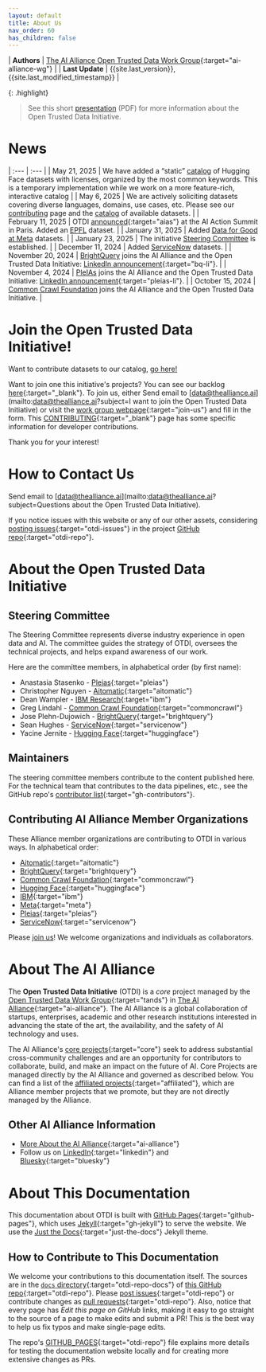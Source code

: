 ```yaml
---
layout: default
title: About Us
nav_order: 60
has_children: false
---
```


| **Authors**      | [The AI Alliance Open Trusted Data Work Group](https://thealliance.ai/focus-areas/foundation-models){:target="ai-alliance-wg"} |
| **Last Update** | {{site.last_version}}, {{site.last_modified_timestamp}} |

{: .highlight}
> See this short [presentation]({{site.baseurl}}/files/OTDI-Overview.pdf) (PDF) for more information about the Open Trusted Data Initiative.

# News

| :--- | :--- |
| May&nbsp;21,&nbsp;2025 | We have added a &ldquo;static&rdquo; [catalog]({{site.baseurl}}/catalog/catalog/) of Hugging Face datasets with licenses, organized by the most common keywords. This is a temporary implementation while we work on a more feature-rich, interactive catalog |
| May&nbsp;6,&nbsp;2025 | We are actively soliciting datasets covering diverse languages, domains, use cases, etc. Please see our [contributing]({{site.baseurl}}/contributing) page and the [catalog]({{site.baseurl}}/catalog/catalog/) of available datasets. |
| February&nbsp;11,&nbsp;2025 | OTDI [announced](https://thealliance.ai/blog/announcing-open-trusted-data-initiative-otdi){:target="aias"} at the AI Action Summit in Paris. Added an [EPFL]({{site.baseurl}}/catalog/catalog/#epfl) dataset. |
| January&nbsp;31,&nbsp;2025 | Added [Data for Good at Meta]({{site.baseurl}}/catalog/catalog/#meta) datasets. |
| January&nbsp;23,&nbsp;2025 | The initiative [Steering Committee]({{site.baseurl}}/about/#steering-committee) is established. |
| December&nbsp;11,&nbsp;2024 | Added [ServiceNow]({{site.baseurl}}/catalog/catalog/#servicenow) datasets. |
| November&nbsp;20,&nbsp;2024 | [BrightQuery]({{site.baseurl}}/catalog/catalog/#brightquery) joins the AI Alliance and the Open Trusted Data Initiative: [LinkedIn announcement](https://www.linkedin.com/posts/jose-plehn_brightquery-is-proud-to-now-be-a-member-of-activity-7265516443742478338-xjIz/?utm_source=share&utm_medium=member_desktop){:target="bq-li"}. |
| November&nbsp;4,&nbsp;2024 | [PleIAs]({{site.baseurl}}/catalog/catalog/#pleias) joins the AI Alliance and the Open Trusted Data Initiative: [LinkedIn announcement](https://www.linkedin.com/posts/pleias_pleias-joins-the-ai-alliance-to-co-lead-open-ugcPost-7259263514542796800-Uphx/){:target="pleias-li"}.  |
| October&nbsp;15,&nbsp;2024 | [Common Crawl Foundation]({{site.baseurl}}/catalog/catalog/#common-crawl-foundation) joins the AI Alliance and the Open Trusted Data Initiative. |


<a name="join-us"></a>
# Join the Open Trusted Data Initiative!

Want to contribute datasets to our catalog, [go here!]({{site.baseurl}}/contributing)

Want to join one this initiative's projects? You can see our backlog [here](https://github.com/orgs/The-AI-Alliance/projects/28){:target="_blank"}. To join us, either Send email to [data@thealliance.ai](mailto:data@thealliance.ai?subject=I want to join the Open Trusted Data Initiative) or visit the [work group webpage](https://thealliance.ai/core-projects/open-trusted-data-initiative#foundation-models-working-group-form){:target="join-us"} and fill in the form. This [CONTRIBUTING](https://github.com/The-AI-Alliance/open-trusted-data-initiative/blob/main/CONTRIBUTING.md){:target="_blank"} page has some specific information for developer contributions.

Thank you for your interest!

<a name="contact-us"></a>
# How to Contact Us

Send email to [data@thealliance.ai](mailto:data@thealliance.ai?subject=Questions about the Open Trusted Data Initiative).

If you notice issues with this website or any of our other assets, considering [posting issues](https://github.com/The-AI-Alliance/open-trusted-data-initiative/issues){:target="otdi-issues"} in the project [GitHub repo](https://github.com/The-AI-Alliance/open-trusted-data-initiative){:target="otdi-repo"}.

# About the Open Trusted Data Initiative

## Steering Committee

The Steering Committee represents diverse industry experience in open data and AI. The committee guides the strategy of OTDI, oversees the technical projects, and helps expand awareness of our work.

Here are the committee members, in alphabetical order (by first name):

* Anastasia Stasenko - [Pleias](https://pleias.fr/){:target="pleias"}
* Christopher Nguyen - [Aitomatic](https://www.aitomatic.com/){:target="aitomatic"}
* Dean Wampler - [IBM Research](https://research.ibm.com){:target="ibm"}
* Greg Lindahl - [Common Crawl Foundation](https://commoncrawl.org){:target="commoncrawl"}
* Jose Plehn-Dujowich - [BrightQuery](https://brightquery.com){:target="brightquery"}
* Sean Hughes - [ServiceNow](https://www.servicenow.com){:target="servicenow"}
* Yacine Jernite - [Hugging Face](https://huggingface.co){:target="huggingface"}


## Maintainers

The steering committee members contribute to the content published here. For the technical team that contributes to the data pipelines, etc., see the GitHub repo's [contributor list](https://github.com/The-AI-Alliance/open-trusted-data-initiative/graphs/contributors){:target="gh-contributors"}.

## Contributing AI Alliance Member Organizations

These Alliance member organizations are contributing to OTDI in various ways. In alphabetical order:

* [Aitomatic](https://www.aitomatic.com/){:target="aitomatic"}
* [BrightQuery](https://brightquery.ai/){:target="brightquery"}
* [Common Crawl Foundation](https://commoncrawl.org/){:target="commoncrawl"}
* [Hugging Face](https://huggingface.co){:target="huggingface"}
* [IBM](https://ibm.com){:target="ibm"}
* [Meta](https://meta.com){:target="meta"}
* [Pleias](https://pleias.fr/){:target="pleias"}
* [ServiceNow](https://www.servicenow.com/){:target="servicenow"}

Please [join us](#join-us)! We welcome organizations and individuals as collaborators.

# About The AI Alliance

The **Open Trusted Data Initiative** (OTDI) is a _core_ project managed by the [Open Trusted Data Work Group](https://thealliance.ai/focus-areas/foundation-models){:target="tands"} in [The AI Alliance](https://thealliance.ai){:target="ai-alliance"}. The AI Alliance is a global collaboration of startups, enterprises, academic and other research institutions interested in advancing the state of the art, the availability, and the safety of AI technology and uses.

The AI Alliance's [core projects](https://thealliance.ai/core-projects){:target="core"} seek to address substantial cross-community challenges and are an opportunity for contributors to collaborate, build, and make an impact on the future of AI. Core Projects are managed directly by the AI Alliance and governed as described below. You can find a list of the [affiliated projects](https://thealliance.ai/affiliated-projects){:target="affiliated"}, which are Alliance member projects that we promote, but they are not directly managed by the Alliance.

## Other AI Alliance Information

* [More About the AI Alliance](https://thealliance.ai/about-aia){:target="ai-alliance"}
* Follow us on [LinkedIn](https://www.linkedin.com/company/the-aialliance/){:target="linkedin"} and [Bluesky](https://bsky.app/profile/aialliance.bsky.social){:target="bluesky"}

# About This Documentation

This documentation about OTDI is built with [GitHub Pages](https://pages.github.com/){:target="github-pages"}, which uses [Jekyll](https://github.com/jekyll/jekyll){:target="gh-jekyll"} to serve the website. We use the [Just the Docs](https://just-the-docs.github.io/just-the-docs/){:target="just-the-docs"} Jekyll theme.

## How to Contribute to This Documentation

We welcome your contributions to this documentation itself. The sources are in the [`docs` directory](https://github.com/The-AI-Alliance/open-trusted-data-initiative/tree/main/docs){:target="otdi-repo-docs"} of [this GitHub repo](https://github.com/The-AI-Alliance/open-trusted-data-initiative){:target="otdi-repo"}. Please [post issues](https://github.com/The-AI-Alliance/open-trusted-data-initiative/issues){:target="otdi-repo"} or contribute changes as [pull requests](https://github.com/The-AI-Alliance/open-trusted-data-initiative/pulls){:target="otdi-repo"}. Also, notice that every page has _Edit this page on GitHub_ links, making it easy to go straight to the source of a page to make edits and submit a PR! This is the best way to help us fix typos and make single-page edits.

The repo's [GITHUB_PAGES](https://github.com/The-AI-Alliance/open-trusted-data-initiative/blob/main/GITHUB_PAGES.md){:target="otdi-repo"} file explains more details for testing the documentation website locally and for creating more extensive changes as PRs.

<!--
### Version History for This Site

| Version  | Date       |
| :------- | :--------- |
| V0.3.6   | 2025-08-05 |
| V0.3.0   | 2025-05-06 |
| V0.2.0   | 2024-12-04 |
| V0.1.0   | 2024-11-13 |
| V0.0.4   | 2024-11-04 |
| V0.0.1   | 2024-09-01 |
-->
